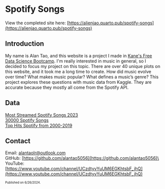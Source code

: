 # Spotify Songs

View the completed site here: [https://alienjao.quarto.pub/spotify-songs](https://alienjao.quarto.pub/spotify-songs)

## Introduction
My name is Alan Tao, and this website is a project I made in [Kane's Free Data Science Bootcamp](https://bootcamp.davidkane.info/). I'm really interested in music in general, so I decided to focus my project on this topic. There are over 40 unique plots on this website, and it took me a long time to create. How did music evolve over time? What makes music popular? What defines a music’s genre? This project explores these questions with music data from Kaggle. They are accurate because they mostly all come from the Spotify API.



## Data
[Most Streamed Spotify Songs 2023](https://www.kaggle.com/datasets/nelgiriyewithana/top-spotify-songs-2023)\
[30000 Spotify Songs](https://www.kaggle.com/datasets/joebeachcapital/30000-spotify-songs)\
[Top Hits Spotify from 2000-2019](https://www.kaggle.com/datasets/paradisejoy/top-hits-spotify-from-20002019)

## Contact
Email: alantaolr@outlook.com\
GitHub: [https://github.com/alantao5056](https://github.com/alantao5056)\
YouTube: [https://www.youtube.com/channel/UCzdtyvYuUM6EGKhtsbF_jhQ](https://www.youtube.com/channel/UCzdtyvYuUM6EGKhtsbF_jhQ)


<span style="font-size:0.7em;">Published on 6/26/2024. </span>
